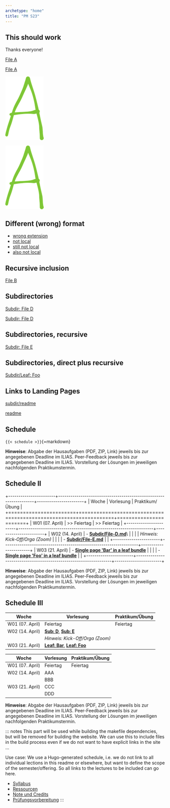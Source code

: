 ```yaml
---
archetype: "home"
title: "PM S23"
---
```



## This should work

Thanks everyone!

[File A](file-a.md)

[File A](file-a.md)

![Image A (from Readme.md)](img/a.png)

![](img/a.png)


## Different (wrong) format

-   [wrong extension](file-c.png)
-   [not local](https://pandoc.org/lua-filters.html)
-   [still not local](https://pandoc.org/lua-filters.md)
-   [also not local](http://pandoc.org/lua-filters.md)


## Recursive inclusion

[File B](file-b.md)


## Subdirectories

[Subdir: File D](subdir/file-d.md)

[Subdir: File D](./subdir/file-d.md)


## Subdirectories, recursive

[Subdir: File E](subdir/file-e.md)


## Subdirectories, direct plus recursive

[Subdir/Leaf: Foo](subdir/leaf/foo.md)


## Links to Landing Pages

[subdir/readme](subdir/readme.md)

[readme](readme.md)


## Schedule

`{{< schedule >}}`{=markdown}

**Hinweise**: Abgabe der Hausaufgaben (PDF, ZIP, Link) jeweils bis zur angegebenen Deadline im ILIAS.
Peer-Feedback jeweils bis zur angegebenen Deadline im ILIAS.
Vorstellung der Lösungen im jeweiligen nachfolgenden Praktikumstermin.


## Schedule II

+-----------------------+------------------------------------------------------------------+-----------------------+
| Woche                 | Vorlesung                                                        | Praktikum/Übung       |
+=======================+==================================================================+=======================+
| W01 (07. April)       | >> Feiertag                                                      | >> Feiertag           |
+-----------------------+------------------------------------------------------------------+-----------------------+
| W02 (14. April)       | -   [**Subdir/File-D.md**](subdir/file-d.md)\                    |                       |
|                       |     *Hinweis: Kick-Off/Orga (Zoom)*                              |                       |
|                       | -   [**Subdir/File-E.md**](subdir/file-e.md)                     |                       |
+-----------------------+------------------------------------------------------------------+-----------------------+
| W03 (21. April)       | -   [**Single page 'Bar' in a leaf bundle**](subdir/leaf/bar.md) |                       |
|                       | -   [**Single page 'Foo' in a leaf bundle**](subdir/leaf/foo.md) |                       |
+-----------------------+------------------------------------------------------------------+-----------------------+

**Hinweise**: Abgabe der Hausaufgaben (PDF, ZIP, Link) jeweils bis zur angegebenen Deadline im ILIAS.
Peer-Feedback jeweils bis zur angegebenen Deadline im ILIAS.
Vorstellung der Lösungen im jeweiligen nachfolgenden Praktikumstermin.


## Schedule III

| Woche           | Vorlesung                                                                | Praktikum/Übung |
|-----------------|--------------------------------------------------------------------------|-----------------|
| W01 (07. April) | Feiertag                                                                 | Feiertag        |
| W02 (14. April) | [**Sub: D**](subdir/file-d.md), [**Sub: E**](subdir/file-e.md)           |                 |
|                 | *Hinweis: Kick-Off/Orga (Zoom)*                                          |                 |
| W03 (21. April) | [**Leaf: Bar**](subdir/leaf/bar.md), [**Leaf: Foo**](subdir/leaf/foo.md) |                 |


| Woche           | Vorlesung | Praktikum/Übung |
|-----------------|-----------|-----------------|
| W01 (07. April) | Feiertag  | Feiertag        |
| W02 (14. April) | AAA       |                 |
|                 | BBB       |                 |
| W03 (21. April) | CCC       |                 |
|                 | DDD       |                 |

**Hinweise**: Abgabe der Hausaufgaben (PDF, ZIP, Link) jeweils bis zur angegebenen Deadline im ILIAS.
Peer-Feedback jeweils bis zur angegebenen Deadline im ILIAS.
Vorstellung der Lösungen im jeweiligen nachfolgenden Praktikumstermin.


::: notes
This part will be used while building the makefile dependencies, but will be removed for building the
website. We can use this to include files in the build process even if we do not want to have explicit
links in the site ...

Use case: We use a Hugo-generated schedule, i.e. we do not link to all individual lections in this
readme or elsewhere, but want to define the scope of the semester/offering. So all links to the lectures
to be included can go here.

-   [Syllabus](orga/syllabus.md)
-   [Ressourcen](orga/resources.md)
-   [Note und Credits](orga/grading.md)
-   [Prüfungsvorbereitung](orga/exams.md)
:::
